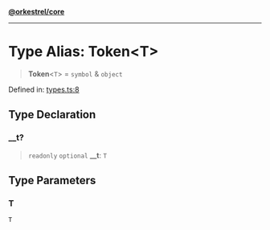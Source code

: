 [**@orkestrel/core**](../index.md)

***

# Type Alias: Token\<T\>

> **Token**\<`T`\> = `symbol` & `object`

Defined in: [types.ts:8](https://github.com/orkestrel/core/blob/98df1af1b029ad0f39e413b90869151f4152e5dd/src/types.ts#L8)

## Type Declaration

### \_\_t?

> `readonly` `optional` **\_\_t**: `T`

## Type Parameters

### T

`T`
